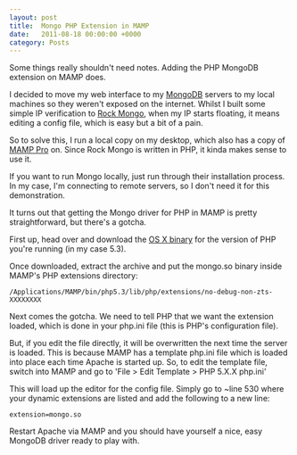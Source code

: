 ```yaml
---
layout: post
title:  Mongo PHP Extension in MAMP
date:   2011-08-18 00:00:00 +0000
category: Posts
---
```


Some things really shouldn't need notes. Adding the PHP MongoDB extension on MAMP does.

I decided to move my web interface to my [MongoDB](http://www.mongodb.org/) servers to my local machines so they weren't exposed on the internet. Whilst I built some simple IP verification to [Rock Mongo](http://code.google.com/p/rock-php/), when my IP starts floating, it means editing a config file, which is easy but a bit of a pain.

So to solve this, I run a local copy on my desktop, which also has a copy of [MAMP Pro](http://www.mamp.info/en/mamp-pro/) on. Since Rock Mongo is written in PHP, it kinda makes sense to use it.

If you want to run Mongo locally, just run through their installation process. In my case, I'm connecting to remote servers, so I don't need it for this demonstration.

It turns out that getting the Mongo driver for PHP in MAMP is pretty straightforward, but there's a gotcha.

First up, head over and download the [OS X binary](https://github.com/mongodb/mongo-php-driver/downloads) for the version of PHP you're running (in my case 5.3).

Once downloaded, extract the archive and put the mongo.so binary inside MAMP's PHP extensions directory:

```
/Applications/MAMP/bin/php5.3/lib/php/extensions/no-debug-non-zts-XXXXXXXX
```

Next comes the gotcha. We need to tell PHP that we want the extension loaded, which is done in your php.ini file (this is PHP's configuration file).

But, if you edit the file directly, it will be overwritten the next time the server is loaded. This is because MAMP has a template php.ini file which is loaded into place each time Apache is started up. So, to edit the template file, switch into MAMP and go to 'File > Edit Template > PHP 5.X.X php.ini'

This will load up the editor for the config file. Simply go to ~line 530 where your dynamic extensions are listed and add the following to a new line:

```
extension=mongo.so
```

Restart Apache via MAMP and you should have yourself a nice, easy MongoDB driver ready to play with.